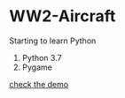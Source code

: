 # WW2-Aircraft
Starting to learn Python
1. Python 3.7
1. Pygame

[check the demo](http://betastore.carloudy.com/media/documents/0gwp68ql/ww2_demo.gif)
